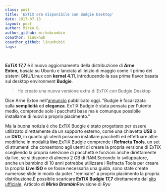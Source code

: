 ```yaml
---
class: post
title: 'ExTiX ora disponibile con Budgie Desktop'
date: 2017-07-13
layout: post
author: Mirko B.
author_github: mirkobrombin
coauthor: linuxhub
coauthor_github: linuxhubit
tags:

---
```

<strong>ExTiX 17,7</strong>&nbsp;è il nuovo aggiornamento della distribuzione di&nbsp;<strong>Arne Exton,&nbsp;</strong><span class="goog-text-highlight">basata su Ubuntu</span>&nbsp;e lanciata all'inizio di maggio come il primo dei sistemi GNU/Linux con&nbsp;<strong>kernel 4.11</strong>, introducendo la sua prima flavor basata sul desktop environment&nbsp;<strong>Budgie</strong>.<blockquote><p class="mgbot_20">Ho creato una nuova versione extra di ExTiX con Budgie Desktop</p></blockquote><p class="mgbot_20">Dice Arne Exton nell'<a href="https://extonlinux.wordpress.com/2017/07/12/extix-17-7-with-budgie-desktop-refracta-tools-and-kernel-4-11-0-10-exton/">annuncio</a>&nbsp;pubblicato oggi.&nbsp;"Budgie è focalizzata sulla&nbsp;<strong>semplicità</strong>&nbsp;ed&nbsp;<strong>eleganza</strong>. ExTiX Budgie è stata pensata per l'utente medio, comprende solo i pacchetti base ma è comunque possibile installarne di nuovi a proprio piacimento."</p>Ma la buona notizia è che ExTiX Budgie è stato progettato per essere utilizzato direttamente da un supporto esterno, come una chiavetta&nbsp;<strong>USB</strong>&nbsp;o un&nbsp;<strong>DVD</strong>, in quanto gli utenti possono installare pacchetti ed effettuare altre modifiche in modalità&nbsp;<strong>live</strong>.<span class="goog-text-highlight">ExTiX Budgie comprende i&nbsp;<strong>Refracta Tools</strong>, un set di strumenti che consentono agli utenti di creare la propria versione di ExTiX scegliendo la propria selezione di pacchetti e funzioni anche direttamente da live, se si dispone di almeno 2 GB di RAM.</span>Secondo lo sviluppatore, anche un bambino di 10 anni potrebbe utilizzare i Refracta Tools&nbsp;per creare la propria&nbsp;<strong>Live ISO</strong>&nbsp;e se fosse necessaria una guida, sono state create numerose slide in modo da poter "remixare" a proprio piacimento la propria distribuzione.È possibile&nbsp;scaricare<strong>&nbsp;ExTiX Budgie 17,7</strong>&nbsp;direttamente dal&nbsp;<a href="http://linux.exton.net/">sito ufficiale</a>.&nbsp;Articolo di&nbsp;<em><strong>Mirko Brombin</strong></em>Revisione di <i>Ryu</i>